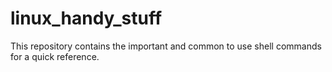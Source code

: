 # linux_handy_stuff
This repository contains the important and common to use shell commands for a quick reference.
